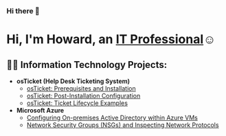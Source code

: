 ### Hi there 👋
<h1>Hi, I'm Howard, an <a href="https://linkedin.com/in/howard-nelson-224074273/">IT Professional</a>☺</h1>

<h2>👨‍💻 Information Technology Projects:</h2>

- <b>osTicket (Help Desk Ticketing System)</b>
  - [osTicket: Prerequisites and Installation](https://github.com/hnelson7881/osticket-prereqs)
  - [osTicket: Post-Installation Configuration](https://github.com/hnelson7881/post-install-config)
  - [osTicket: Ticket Lifecycle Examples](https://github.com/hnelson7881/ticket-lifecycle)
- <b>Microsoft Azure</b>
  - [Configuring On-premises Active Directory within Azure VMs](https://github.com/hnelson7881/configure-ad)
  - [Network Security Groups (NSGs) and Inspecting Network Protocols](https://github.com/hnelson7881/azure-network-protocols)


